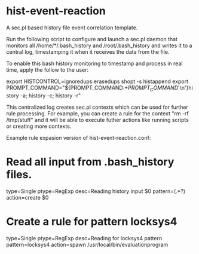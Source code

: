 # hist-event-reaction
A sec.pl based history file event correlation template.

Run the following script to configure and launch a sec.pl daemon that monitors all /home/*/.bash_history and /root/.bash_history and writes it to a central log, timestamping it when it receives the data from the file.

To enable this bash history monitoring to timestamp and process in real time, apply the follow to the user:


export HISTCONTROL=ignoredups:erasedups
shopt -s histappend
export PROMPT_COMMAND="${PROMPT_COMMAND:+$PROMPT_COMMAND$'\n'}history -a; history -c; history -r"

This centralized log creates sec.pl contexts which can be used for further rule processing. For example, you can create a rule for the context "rm -rf /tmp/stuff" and it will be able to execute futher actions like running scripts or creating more contexts.

Example rule expasion version of hist-event-reaction.conf:

# Read all input from .bash_history files.
type=Single
ptype=RegExp
desc=Reading history input $0
pattern=(.*?)
action=create $0

# Create a rule for pattern locksys4
type=Single
ptype=RegExp
desc=Reading for locksys4 pattern
pattern=locksys4
action=spawn /usr/local/bin/evaluationprogram

